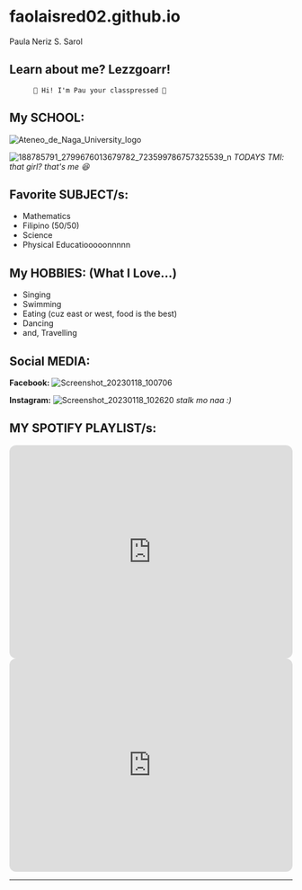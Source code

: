 # faolaisred02.github.io
Paula Neriz S. Sarol


## **Learn about me? Lezzgoarr!**

          👋 Hi! I'm Pau your classpressed 🤏
                                                  
                                                  
                                                  
## My SCHOOL:

![Ateneo_de_Naga_University_logo](https://user-images.githubusercontent.com/122423988/213181162-6bd6e4ce-1bff-4c14-891b-cfaea5f466e4.png)



![188785791_2799676013679782_723599786757325539_n](https://user-images.githubusercontent.com/122423988/213180661-b2bfb9c8-31c8-48b4-9c03-7f65bee4d56d.jpg)
*TODAYS TMI: that girl? that's me 😆*



## Favorite SUBJECT/s:
  - Mathematics
  - Filipino (50/50)
  - Science
  - Physical Educatiooooonnnnn



## My HOBBIES: (What I Love...)
  - Singing
  - Swimming
  - Eating (cuz east or west, food is the best)
  - Dancing
  -  and, Travelling



## Social MEDIA:

**Facebook:** 
![Screenshot_20230118_100706](https://user-images.githubusercontent.com/122423988/213194552-bc579827-a0a6-4983-82ee-55a1c837a6b6.png)

**Instagram:**
![Screenshot_20230118_102620](https://user-images.githubusercontent.com/122423988/213197256-28527844-bba8-4c78-90cc-6aac82b4f543.png)
*stalk mo naa :)*



## MY SPOTIFY PLAYLIST/s:

<iframe style="border-radius:12px" src="https://open.spotify.com/embed/playlist/71PpDi9XPMweRHyeksrqVH?utm_source=generator&theme=0" width="100%" height="380" frameBorder="0" allowfullscreen="" allow="autoplay; clipboard-write; encrypted-media; fullscreen; picture-in-picture" loading="lazy"></iframe>


<iframe style="border-radius:12px" src="https://open.spotify.com/embed/playlist/6GVVhAjGsu8hRUSyf2ZPfk?utm_source=generator&theme=0" width="100%" height="380" frameBorder="0" allowfullscreen="" allow="autoplay; clipboard-write; encrypted-media; fullscreen; picture-in-picture" loading="lazy"></iframe>

---
